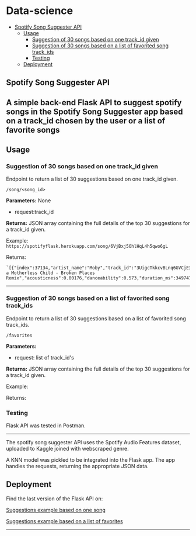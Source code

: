 # Data-science

- [Spotify Song Suggester API](#spotify-song-suggester-api)
  - [Usage](#usage)
    - [Suggestion of 30 songs based on one track_id given](#suggested-songs-based-on-a-song)
    - [Suggestion of 30 songs based on a list of favorited song track_ids](#suggested-songs-based-on-a-list-of-favorites)
    - [Testing](#testing-app)
  - [Deployment](#deployment)

## Spotify Song Suggester API

A simple back-end Flask API to suggest spotify songs in the Spotify Song Suggester app
based on a track_id chosen by the user or a list of favorite songs
---

## Usage

### Suggestion of 30 songs based on one track_id given

Endpoint to return a list of 30 suggestions based on one track_id given.

    /song/<song_id>

**Parameters:** None

- request:track_id

**Returns:** JSON array containing the full details of the top 30 suggestions for a track_id given.

Example:
` https://spotifyflask.herokuapp.com/song/6VjBxj5OhlHqL4h5qwo6gL`

Returns:

    `[{"index":37134,"artist_name":"Moby","track_id":"3UigcTkkcvBLnq6GVCjE3i","track_name":"Like a Motherless Child - Broken Places Remix","acousticness":0.00176,"danceability":0.573,"duration_ms":349747,"energy":0.858,"instrumentalness":0.301,"key":2,"liveness":0.208,"loudness":-6.335,"mode":1,"speechiness":0.0497,"tempo":101.984,"time_signature":4,"valence":0.241,"popularity":27,"genre":"electronic"}...`

---

### Suggestion of 30 songs based on a list of favorited song track_ids

Endpoint to return a list of 30 suggestions based on a list of favorited song track_ids.

    /favorites

**Parameters:**

- request: list of track_id's

**Returns:** JSON array containing the full details of the top 30 suggestions for a track_id given.

Example:



Returns:



### Testing

Flask API was tested in Postman.

---


The spotify song suggester API uses the Spotify Audio Features dataset, uploaded to Kaggle joined with webscraped genre.

A KNN model was pickled to be integrated into the Flask app. 
The app handles the requests, returning the appropriate JSON data.

## Deployment

Find the last version of the Flask API on:

[Suggestions example based on one song](https://spotifyflask.herokuapp.com/song/6VjBxj5OhlHqL4h5qwo6gL)

[Suggestions example based on a list of favorites]()

---
